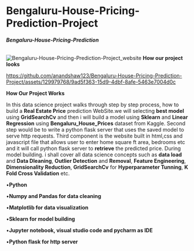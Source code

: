 # Bengaluru-House-Pricing-Prediction-Project

###### **Bengaluru-House-Pricing-Prediction**



![Bengaluru-House-Pricing-Prediction-Project_website](https://github.com/anandshaw123/Bengaluru-House-Pricing-Prediction-Project/assets/129979768/7bb60fbe-20e3-487f-8320-763e1b70074e)
                                               **How our project looks**











https://github.com/anandshaw123/Bengaluru-House-Pricing-Prediction-Project/assets/129979768/9ad5f363-15d9-4dbf-8afe-5463e7004d0c

**How Our Project Works**














In this data science project walks through step by step process, how to build a **Real Estate Price** prediction WebSite.we will selecting **best model** using **GridSearchCv** and then i will build a model using **Sklearn** and **Linear Regression** using **Bengaluru_House_Prices** dataset from Kaggle. Second step would be to write a python flask server that uses the saved model to serve http requests. Third component is the website built in html,css and javascript file that allows user to enter home square ft area, bedrooms etc and it will call python flask server to **retrieve** the predicted price. During model building. i shall cover all data science concepts such as **data load** and **Data Dleaning**, **Outlier Detection** and **Removal**, **Feature Engineering**, **Dimensionality Reduction**, **GridSearchCv** for **Hyperparameter Tunning**, **K Fold Cross Validation** etc.




•**Python**

•**Numpy and Pandas for data cleaning**

•**Matplotlib for data visualization**

•**Sklearn for model building**

•**Jupyter notebook, visual studio code and pycharm as IDE**

•**Python flask for http server**












